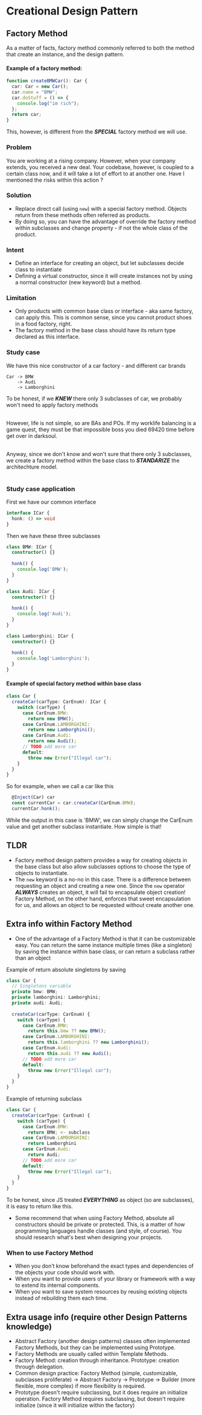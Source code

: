 Creational Design Pattern
=========================

## Factory Method

As a matter of facts, factory method commonly referred to both the method that create an instance, and the design pattern.

#### Example of a factory method:
```ts
function createBMWCar(): Car {
  car: Car = new Car();
  car.name = "BMW";
  car.doStuff = () => {
    console.log("im rich");
  };
  return car;
}
```
This, however, is different from the ***SPECIAL*** factory method we will use.

### Problem
You are working at a rising company. However, when your company extends, you received a new deal. Your codebase, however, is coupled to a certain class now, and it will take a lot of effort to at another one. Have I mentioned the risks within this action ?

### Solution
* Replace direct call (using `new`) with a special factory method. Objects return from these methods often referred as products.
* By doing so, you can have the advantage of override the factory method within subclasses and change property - if not the whole class of the product.

### Intent
* Define an interface for creating an object, but let subclasses decide class to instantiate
* Defining a virtual constructor, since it will create instances not by using a normal constructor (new keyword) but a method.

### Limitation
* Only products with common base class or interface - aka same factory, can apply this. This is common sense, since you cannot product shoes in a food factory, right.
* The factory method in the base class should have its return type declared as this interface.

### Study case
We have this nice constructor of a car factory - and different car brands

```
Car -> BMW 
    -> Audi
    -> Lamborghini
```
To be honest, if we ***KNEW*** there only 3 subclasses of car, we probably won't need to apply factory methods <br/><br/>

However, life is not simple, so are BAs and POs. If my worklife balancing is a game quest, they must be that impossible boss you died 69420 time before get over in darksoul. <br/><br/>

Anyway, since we don't know and won't sure that there only 3 subclasses, we create a factory method within the base class to ***STANDARIZE*** the architechture model. <br/><br/>

### Study case application
First we have our common interface
```ts
interface ICar {
  honk: () => void
}
```

Then we have these three subclasses
```ts
class BMW: ICar {
  constructor() {}
  
  honk() {
    console.log('BMW');
  }
}
```

```ts
class Audi: ICar {
  constructor() {}
  
  honk() {
    console.log('Audi');
  }
}
```

```ts
class Lamborghini: ICar {
  constructor() {}
  
  honk() {
    console.log('Lamborghini');
  }
}
```

#### Example of special factory method within base class
```ts
class Car {
  createCar(carType: CarEnum): ICar {
    switch (carType) {
      case CarEnum.BMW:
        return new BMW();
      case CarEnum.LAMBORGHINI:
        return new Lamborghini();
      case CarEnum.Audi:
        return new Audi();
      // TODO add more car
      default:
        throw new Error("Illegal car");
    }
  }
}
```

So for example, when we call a car like this
```ts
  @Inject(Car) car
  const currentCar = car.createCar(CarEnum.BMW);
  currentCar.honk();
```
While the output in this case is 'BMW', we can simply change the CarEnum value and get another subclass instantiate. How simple is that!

## TLDR
* Factory method design pattern provides a way for creating objects in the base class but also allow subclasses options to choose the type of objects to instantiate.
* The `new` keyword is a no-no in this case. There is a difference between requesting an object and creating a new one.
Since the `new` operator ***ALWAYS*** creates an object, it will fail to encapsulate object creation! Factory Method, on the other hand, enforces that sweet encapsulation for us,
and allows an object to be requested without create another one.
## Extra info within Factory Method
* One of the advantage of a Factory Method is that it can be customizable easy. You can return the same instance multiple times (like a singleton) by saving the instance within base class, or can return a subclass rather than an object<br/>

Example of return absolute singletons by saving
```ts
class Car {
  // Singletons variable
  private bmw: BMW;
  private lamborghini: Lamborghini;
  private audi: Audi;
  
  createCar(carType: CarEnum) {
    switch (carType) {
      case CarEnum.BMW:
        return this.bmw ?? new BMW();
      case CarEnum.LAMBORGHINI:
        return this.lamborghini ?? new Lamborghini();
      case CarEnum.Audi:
        return this.audi ?? new Audi();
      // TODO add more car
      default:
        throw new Error("Illegal car");
    }
  }
}
```

Example of returning subclass
```ts
class Car {
  createCar(carType: CarEnum) {
    switch (carType) {
      case CarEnum.BMW:
        return BMW; <- subclass
      case CarEnum.LAMBORGHINI:
        return Lamborghini 
      case CarEnum.Audi:
        return Audi;
      // TODO add more car
      default:
        throw new Error("Illegal car");
    }
  }
}
```
To be honest, since JS treated ***EVERYTHING*** as object (so are subclasses), it is easy to return like this.
* Some recommend that when using Factory Method, absolute all constructors should be private or protected. This, is a matter of how programming languages handle classes (and style, of course).
You should research what's best when designing your projects.

### When to use Factory Method
* When you don’t know beforehand the exact types and dependencies of the objects your code should work with.
* When you want to provide users of your library or framework with a way to extend its internal components.
* When you want to save system resources by reusing existing objects instead of rebuilding them each time.

## Extra usage info (require other Design Patterns knowledge)
* Abstract Factory (another design patterns) classes often implemented Factory Methods, but they can be implemented using Prototype.
* Factory Methods are usually called within Template Methods.
* Factory Method: creation through inheritance. Prototype: creation through delegation.
* Common design practice: Factory Method (simple, customizable, subclasses proliferate) -> Abstract Factory -> Prototype -> Builder (more flexible, more complex) if more flexibility is required.
* Prototype doesn't require subclassing, but it does require an initialize operation. Factory Method requires subclassing, but doesn't require initialize (since it will initialize within the factory)
